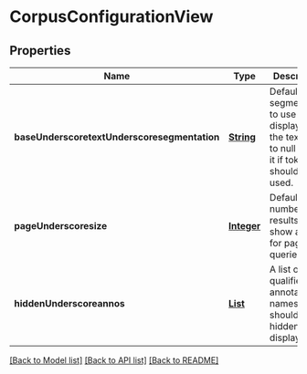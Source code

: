 # CorpusConfigurationView
## Properties

Name | Type | Description | Notes
------------ | ------------- | ------------- | -------------
**baseUnderscoretextUnderscoresegmentation** | [**String**](string.md) | Default segmentation to use for the displaying the text, Set to null or omit it if tokens should be used. | [optional] [default to null]
**pageUnderscoresize** | [**Integer**](integer.md) | Default number of results to show at once for paginated queries. | [optional] [default to null]
**hiddenUnderscoreannos** | [**List**](string.md) | A list of fully qualified annotation names that should be hidden when displayed. | [optional] [default to null]

[[Back to Model list]](../README.md#documentation-for-models) [[Back to API list]](../README.md#documentation-for-api-endpoints) [[Back to README]](../README.md)

